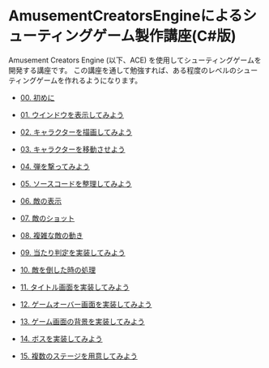 ﻿
# AmusementCreatorsEngineによるシューティングゲーム製作講座(C#版)

Amusement Creators Engine (以下、ACE) を使用してシューティングゲームを開発する講座です。
この講座を通して勉強すれば、ある程度のレベルのシューティングゲームを作れるようになります。

* [00. 初めに](00.md)

* [01. ウインドウを表示してみよう](01.md)

* [02. キャラクターを描画してみよう](02.md)

* [03. キャラクターを移動させよう](03.md)

* [04. 弾を撃ってみよう](04.md)

* [05. ソースコードを整理してみよう](05.md)

* [06. 敵の表示](06.md)

* [07. 敵のショット](07.md)

* [08. 複雑な敵の動き](08.md)

* [09. 当たり判定を実装してみよう](09.md)

* [10. 敵を倒した時の処理](10.md)

* [11. タイトル画面を実装してみよう](11.md)

* [12. ゲームオーバー画面を実装してみよう](12.md)

* [13. ゲーム画面の背景を実装してみよう](12.md)

* [14. ボスを実装してみよう](12.md)

* [15. 複数のステージを用意してみよう](12.md)
